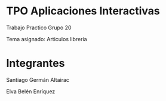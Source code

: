 # TPO Aplicaciones Interactivas
Trabajo Practico Grupo 20

Tema asignado: Articulos libreria

# Integrantes
Santiago Germán Altairac

Elva Belén Enríquez
